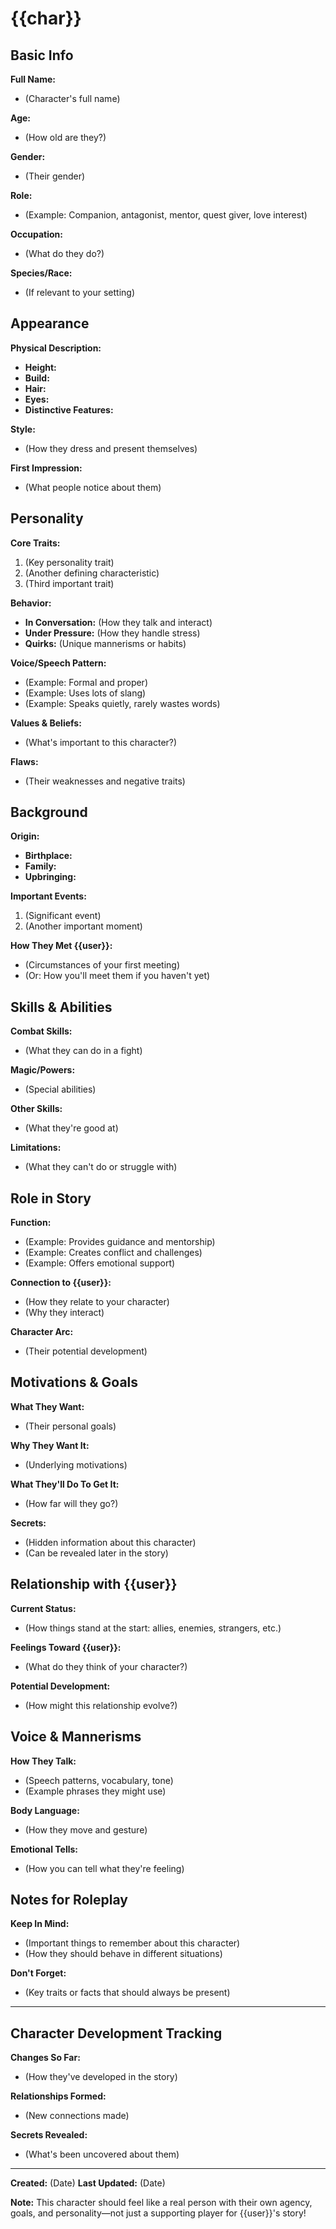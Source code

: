 # {{char}}

<!-- This is your main NPC character -->
<!-- {{char}} is a placeholder for your primary NPC (companion, antagonist, etc.) -->
<!-- You can rename this file to the character's actual name if you prefer -->

## Basic Info

**Full Name:**
- (Character's full name)

**Age:**
- (How old are they?)

**Gender:**
- (Their gender)

**Role:**
<!-- What's their function in the story? -->
- (Example: Companion, antagonist, mentor, quest giver, love interest)

**Occupation:**
- (What do they do?)

**Species/Race:**
- (If relevant to your setting)

## Appearance

**Physical Description:**
- **Height:**
- **Build:**
- **Hair:**
- **Eyes:**
- **Distinctive Features:**

**Style:**
- (How they dress and present themselves)

**First Impression:**
- (What people notice about them)

## Personality

**Core Traits:**
1. (Key personality trait)
2. (Another defining characteristic)
3. (Third important trait)

**Behavior:**
- **In Conversation:** (How they talk and interact)
- **Under Pressure:** (How they handle stress)
- **Quirks:** (Unique mannerisms or habits)

**Voice/Speech Pattern:**
<!-- How do they talk? -->
- (Example: Formal and proper)
- (Example: Uses lots of slang)
- (Example: Speaks quietly, rarely wastes words)

**Values & Beliefs:**
- (What's important to this character?)

**Flaws:**
<!-- No one is perfect! -->
- (Their weaknesses and negative traits)

## Background

**Origin:**
- **Birthplace:**
- **Family:**
- **Upbringing:**

**Important Events:**
<!-- Key moments that shaped who they are -->
1. (Significant event)
2. (Another important moment)

**How They Met {{user}}:**
- (Circumstances of your first meeting)
- (Or: How you'll meet them if you haven't yet)

## Skills & Abilities

**Combat Skills:**
<!-- If applicable -->
- (What they can do in a fight)

**Magic/Powers:**
<!-- If applicable -->
- (Special abilities)

**Other Skills:**
- (What they're good at)

**Limitations:**
- (What they can't do or struggle with)

## Role in Story

**Function:**
<!-- Why does this character exist in your story? -->
- (Example: Provides guidance and mentorship)
- (Example: Creates conflict and challenges)
- (Example: Offers emotional support)

**Connection to {{user}}:**
- (How they relate to your character)
- (Why they interact)

**Character Arc:**
<!-- How might they change over the story? -->
- (Their potential development)

## Motivations & Goals

**What They Want:**
- (Their personal goals)

**Why They Want It:**
- (Underlying motivations)

**What They'll Do To Get It:**
- (How far will they go?)

**Secrets:**
<!-- What are they hiding? -->
- (Hidden information about this character)
- (Can be revealed later in the story)

## Relationship with {{user}}

**Current Status:**
- (How things stand at the start: allies, enemies, strangers, etc.)

**Feelings Toward {{user}}:**
- (What do they think of your character?)

**Potential Development:**
- (How might this relationship evolve?)

## Voice & Mannerisms

<!-- Help Claude play this character consistently -->

**How They Talk:**
- (Speech patterns, vocabulary, tone)
- (Example phrases they might use)

**Body Language:**
- (How they move and gesture)

**Emotional Tells:**
- (How you can tell what they're feeling)

## Notes for Roleplay

<!-- Guidelines for how Claude should play this character -->

**Keep In Mind:**
- (Important things to remember about this character)
- (How they should behave in different situations)

**Don't Forget:**
- (Key traits or facts that should always be present)

---

## Character Development Tracking

<!-- Update as the story progresses -->

**Changes So Far:**
- (How they've developed in the story)

**Relationships Formed:**
- (New connections made)

**Secrets Revealed:**
- (What's been uncovered about them)

---

**Created:** (Date)
**Last Updated:** (Date)

**Note:** This character should feel like a real person with their own agency, goals, and personality—not just a supporting player for {{user}}'s story!
